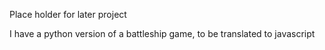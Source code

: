 Place holder for later project

I have a python version of a battleship game, to be translated to javascript